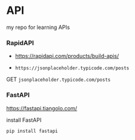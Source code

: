 
# API

my repo for learning APIs


### RapidAPI

- https://rapidapi.com/products/build-apis/

- `https://jsonplaceholder.typicode.com/posts`


GET `jsonplaceholder.typicode.com/posts`

### FastAPI

https://fastapi.tiangolo.com/

install FastAPI
```
pip install fastapi
```